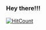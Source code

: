 ### Hey there!!!
[![HitCount](http://hits.dwyl.com/prashant-raghu/prashant-raghu.svg)](http://hits.dwyl.com/prashant-raghu/prashant-raghu)
